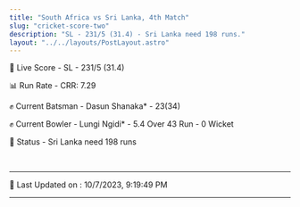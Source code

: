 ```yaml
---
title: "South Africa vs Sri Lanka, 4th Match"
slug: "cricket-score-two"
description: "SL - 231/5 (31.4) - Sri Lanka need 198 runs."
layout: "../../layouts/PostLayout.astro"
---
```


🔴 Live Score - SL - 231/5 (31.4)  

📊 Run Rate - CRR: 7.29  

✊ Current Batsman - Dasun Shanaka* - 23(34)  

✊ Current Bowler - Lungi Ngidi* - 5.4 Over 43 Run - 0 Wicket  

📑 Status - Sri Lanka need 198 runs

<br />

***

📝 Last Updated on : 10/7/2023, 9:19:49 PM

***

